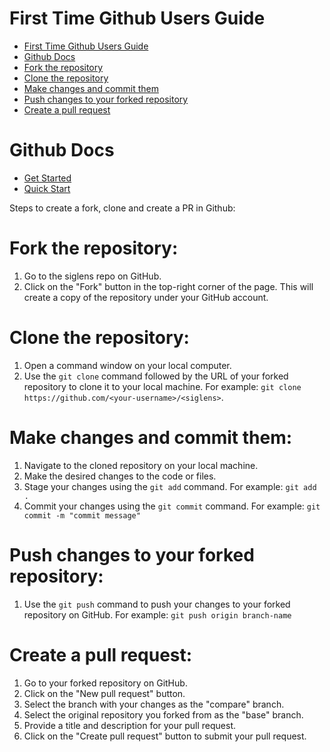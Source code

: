 # First Time Github Users Guide

- [First Time Github Users Guide](#first-time-github-users-guide)
- [Github Docs](#github-docs)
- [Fork the repository](#fork-the-repository)
- [Clone the repository](#clone-the-repository)
- [Make changes and commit them](#make-changes-and-commit-them)
- [Push changes to your forked repository](#push-changes-to-your-forked-repository)
- [Create a pull request](#create-a-pull-request)

 # Github Docs

 * [Get Started](https://docs.github.com/en/get-started)
 * [Quick Start](https://docs.github.com/en/get-started/quickstart/fork-a-repo)


Steps to create a fork, clone and create a PR in Github:

# Fork the repository:

1. Go to the siglens repo on GitHub.
2. Click on the "Fork" button in the top-right corner of the page.
   This will create a copy of the repository under your GitHub account.

# Clone the repository:

1. Open a command window on your local computer.
2. Use the `git clone` command followed by the URL of your forked repository to clone it to your local machine.
   For example: `git clone https://github.com/<your-username>/<siglens>`.

# Make changes and commit them:

1. Navigate to the cloned repository on your local machine.
2. Make the desired changes to the code or files.
3. Stage your changes using the `git add` command.
   For example: `git add .`
4. Commit your changes using the `git commit` command.
   For example: `git commit -m "commit message"`


# Push changes to your forked repository:

1. Use the `git push` command to push your changes to your forked repository on GitHub.
   For example: `git push origin branch-name`


# Create a pull request:

1. Go to your forked repository on GitHub.
2. Click on the "New pull request" button.
3. Select the branch with your changes as the "compare" branch.
4. Select the original repository you forked from as the "base" branch.
5. Provide a title and description for your pull request.
6. Click on the "Create pull request" button to submit your pull request.

